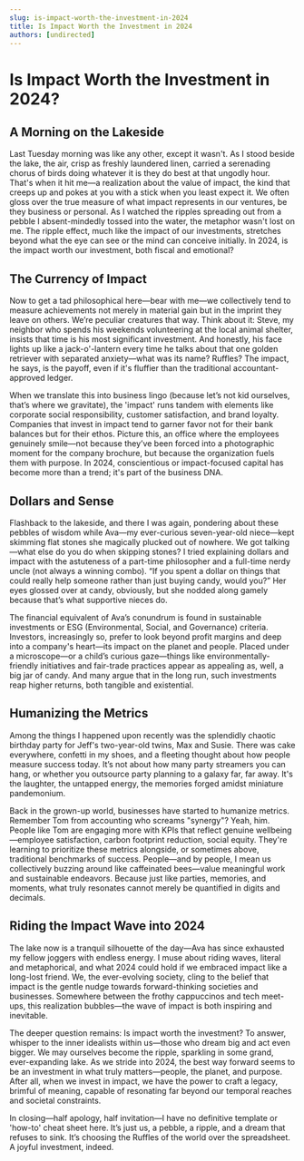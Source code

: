 ```yaml
---
slug: is-impact-worth-the-investment-in-2024
title: Is Impact Worth the Investment in 2024
authors: [undirected]
---
```



# Is Impact Worth the Investment in 2024?

## A Morning on the Lakeside

Last Tuesday morning was like any other, except it wasn't. As I stood beside the lake, the air, crisp as freshly laundered linen, carried a serenading chorus of birds doing whatever it is they do best at that ungodly hour. That's when it hit me—a realization about the value of impact, the kind that creeps up and pokes at you with a stick when you least expect it. We often gloss over the true measure of what impact represents in our ventures, be they business or personal. As I watched the ripples spreading out from a pebble I absent-mindedly tossed into the water, the metaphor wasn't lost on me. The ripple effect, much like the impact of our investments, stretches beyond what the eye can see or the mind can conceive initially. In 2024, is the impact worth our investment, both fiscal and emotional?

## The Currency of Impact

Now to get a tad philosophical here—bear with me—we collectively tend to measure achievements not merely in material gain but in the imprint they leave on others. We’re peculiar creatures that way. Think about it: Steve, my neighbor who spends his weekends volunteering at the local animal shelter, insists that time is his most significant investment. And honestly, his face lights up like a jack-o'-lantern every time he talks about that one golden retriever with separated anxiety—what was its name? Ruffles? The impact, he says, is the payoff, even if it's fluffier than the traditional accountant-approved ledger.

When we translate this into business lingo (because let’s not kid ourselves, that’s where we gravitate), the 'impact' runs tandem with elements like corporate social responsibility, customer satisfaction, and brand loyalty. Companies that invest in impact tend to garner favor not for their bank balances but for their ethos. Picture this, an office where the employees genuinely smile—not because they’ve been forced into a photographic moment for the company brochure, but because the organization fuels them with purpose. In 2024, conscientious or impact-focused capital has become more than a trend; it's part of the business DNA.

## Dollars and Sense

Flashback to the lakeside, and there I was again, pondering about these pebbles of wisdom while Ava—my ever-curious seven-year-old niece—kept skimming flat stones she magically plucked out of nowhere. We got talking—what else do you do when skipping stones? I tried explaining dollars and impact with the astuteness of a part-time philosopher and a full-time nerdy uncle (not always a winning combo). “If you spent a dollar on things that could really help someone rather than just buying candy, would you?” Her eyes glossed over at candy, obviously, but she nodded along gamely because that’s what supportive nieces do.

The financial equivalent of Ava’s conundrum is found in sustainable investments or ESG (Environmental, Social, and Governance) criteria. Investors, increasingly so, prefer to look beyond profit margins and deep into a company's heart—its impact on the planet and people. Placed under a microscope—or a child’s curious gaze—things like environmentally-friendly initiatives and fair-trade practices appear as appealing as, well, a big jar of candy. And many argue that in the long run, such investments reap higher returns, both tangible and existential.

## Humanizing the Metrics

Among the things I happened upon recently was the splendidly chaotic birthday party for Jeff's two-year-old twins, Max and Susie. There was cake everywhere, confetti in my shoes, and a fleeting thought about how people measure success today. It’s not about how many party streamers you can hang, or whether you outsource party planning to a galaxy far, far away. It's the laughter, the untapped energy, the memories forged amidst miniature pandemonium.

Back in the grown-up world, businesses have started to humanize metrics. Remember Tom from accounting who screams "synergy"? Yeah, him. People like Tom are engaging more with KPIs that reflect genuine wellbeing—employee satisfaction, carbon footprint reduction, social equity. They're learning to prioritize these metrics alongside, or sometimes above, traditional benchmarks of success. People—and by people, I mean us collectively buzzing around like caffeinated bees—value meaningful work and sustainable endeavors. Because just like parties, memories, and moments, what truly resonates cannot merely be quantified in digits and decimals.

## Riding the Impact Wave into 2024

The lake now is a tranquil silhouette of the day—Ava has since exhausted my fellow joggers with endless energy. I muse about riding waves, literal and metaphorical, and what 2024 could hold if we embraced impact like a long-lost friend. We, the ever-evolving society, cling to the belief that impact is the gentle nudge towards forward-thinking societies and businesses. Somewhere between the frothy cappuccinos and tech meet-ups, this realization bubbles—the wave of impact is both inspiring and inevitable.

The deeper question remains: Is impact worth the investment? To answer, whisper to the inner idealists within us—those who dream big and act even bigger. We may ourselves become the ripple, sparkling in some grand, ever-expanding lake. As we stride into 2024, the best way forward seems to be an investment in what truly matters—people, the planet, and purpose. After all, when we invest in impact, we have the power to craft a legacy, brimful of meaning, capable of resonating far beyond our temporal reaches and societal constraints.

In closing—half apology, half invitation—I have no definitive template or 'how-to' cheat sheet here. It’s just us, a pebble, a ripple, and a dream that refuses to sink. It’s choosing the Ruffles of the world over the spreadsheet. A joyful investment, indeed.